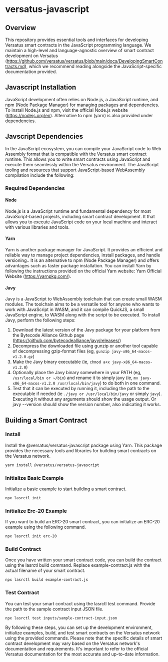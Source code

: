 # versatus-javascript
## Overview
This repository provides essential tools and interfaces for developing Versatus smart contracts in the JavaScript programming language. We maintain a high-level and language-agnostic overview of smart contract development on Versatus (https://github.com/versatus/versatus/blob/main/docs/DevelopingSmartContracts.md), which we recommend reading alongside the JavaScript-specific documentation provided.

## Javascript Installation
JavaScript development often relies on Node.js, a JavaScript runtime, and npm (Node Package Manager) for managing packages and dependencies. To install Node.js and npm, visit the official Node.js website (https://nodejs.org/en). Alternative to npm (yarn) is also provided under dependencies.

## Javscript Dependencies
In the JavaScript ecosystem, you can compile your JavaScript code to Web Assembly format that is compatible with the Versatus smart contract runtime. This allows you to write smart contracts using JavaScript and execute them seamlessly within the Versatus environment. The JavaScript tooling and resources that support JavaScript-based WebAssembly compilation include the following:

### Required Dependencies 
#### Node 
Node.js is a JavaScript runtime and fundamental dependency for most JavaScript-based projects, including smart contract development. It that allows you to execute  JavaScript code on your local machine and interact with various libraries and tools.

#### Yarn
Yarn is another package manager for JavaScript. It provides an efficient and reliable way to manage project dependencies, install packages, and handle versioning.. It is an alternative to npm (Node Package Manager) and offers advantages such as faster package installation. You can install Yarn by following the instructions provided on the official Yarn website: Yarn Official Website (https://yarnpkg.com/).

#### Javy
Javy is a JavaScript to WebAssembly toolchain that can create small WASM modules. The toolchain aims to be a versatile tool for anyone who wants to work with JavaScript in WASM, and it can compile QuickJS, a small JavaScript engine, to WASM along with the script to be executed. To install Javy, perform the following steps:
1. Download the latest version of the Javy package for your platform from the Bytecode Alliance Github page (https://github.com/bytecodealliance/javy/releases/)
2. Decompress the downloaded file using gunzip or another tool capable of decompressing gzip-format files (eg, ```gunzip javy-x86_64-macos-v1.2.0.gz```)
3. Make the Javy binary executable (ie, ```chmod a+x javy-x86_64-macos-v1.2.0```)
4. Optionally place the Javy binary somewhere in your PATH (eg,``` /usr/local/bin or ~/bin```) and rename it to simply javy (ie, ```mv javy-x86_64-macos-v1.2.0 /usr/local/bin/javy```) to do both in one command.
5. Test that it can be executed by running it, including the path to the executable if needed (ie ```./javy or /usr/local/bin/javy``` or simply ```javy```). Executing it without any arguments should show the usage output. Or javy --version should show the version number, also indicating it works.

## Building a Smart Contract

### Install
Install the @versatus/versatus-javascript package using Yarn. This package provides the necessary tools and libraries for building smart contracts on the Versatus network.
```bash
yarn install @versatus/versatus-javascript
```

### Initialize Basic Example
Initialize a basic example to start building a smart contract.
```bash
npx lasrctl init
```

### Initialize Erc-20 Example
If you want to build an ERC-20 smart contract, you can initialize an ERC-20 example using the following command.
```bash
npx lasrctl init erc-20
```

### Build Contract
Once you have written your smart contract code, you can build the contract using the lasrctl build command. Replace example-contract.js with the actual filename of your smart contract.
```bash
npx lasrctl build example-contract.js
```

### Test Contract
You can test your smart contract using the lasrctl test command. Provide the path to the sample contract input JSON file.
```bash
npx lasrctl test inputs/sample-contract-input.json
```
By following these steps, you can set up the development environment, initialize examples, build, and test smart contracts on the Versatus network using the provided commands.
Please note that the specific details of smart contract development may vary based on the Versatus network's documentation and requirements. It's important to refer to the official Versatus documentation for the most accurate and up-to-date information.

